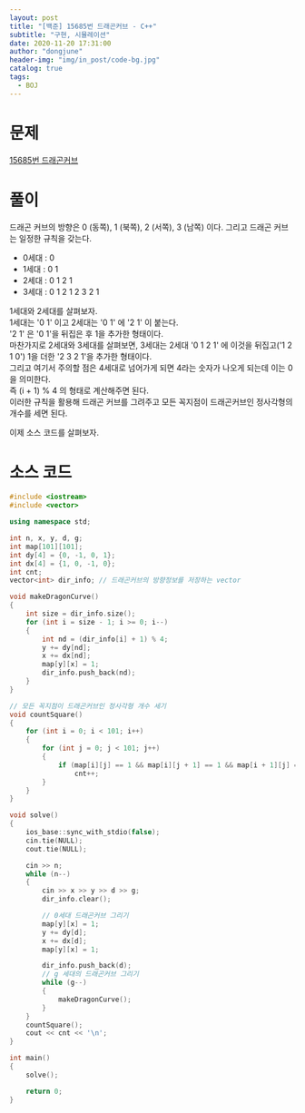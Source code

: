 ```yaml
---
layout: post
title: "[백준] 15685번 드래곤커브 - C++"
subtitle: "구현, 시뮬레이션"
date: 2020-11-20 17:31:00
author: "dongjune"
header-img: "img/in_post/code-bg.jpg"
catalog: true
tags:
  - BOJ
---
```

# 문제
[15685번 드래곤커브](https://www.acmicpc.net/problem/15685)
# 풀이
드래곤 커브의 방향은 0 (동쪽), 1 (북쪽), 2 (서쪽), 3 (남쪽) 이다.
그리고 드래곤 커브는 일정한 규칙을 갖는다.
- 0세대 : 0
- 1세대 : 0 1
- 2세대 : 0 1 2 1
- 3세대 : 0 1 2 1 2 3 2 1  

1세대와 2세대를 살펴보자.  
1세대는 '0 1' 이고 2세대는 '0 1' 에 '2 1' 이 붙는다.  
'2 1' 은 '0 1'을 뒤집은 후 1을 추가한 형태이다.  
마찬가지로 2세대와 3세대를 살펴보면, 3세대는 2세대 '0 1 2 1' 에 이것을 뒤집고('1 2 1 0') 1을 더한 '2 3 2 1'을 추가한 형태이다.  
그리고 여기서 주의할 점은 4세대로 넘어가게 되면 4라는 숫자가 나오게 되는데 이는 0을 의미한다.  
즉 (i + 1) % 4 의 형태로 계산해주면 된다.  
이러한 규칙을 활용해 드래곤 커브를 그려주고 모든 꼭지점이 드래곤커브인 정사각형의 개수를 세면 된다.  
  
이제 소스 코드를 살펴보자.
# 소스 코드
```c++
#include <iostream>
#include <vector>

using namespace std;

int n, x, y, d, g;
int map[101][101];
int dy[4] = {0, -1, 0, 1};
int dx[4] = {1, 0, -1, 0};
int cnt;
vector<int> dir_info; // 드래곤커브의 방향정보를 저장하는 vector

void makeDragonCurve()
{
    int size = dir_info.size();
    for (int i = size - 1; i >= 0; i--)
    {
        int nd = (dir_info[i] + 1) % 4;
        y += dy[nd];
        x += dx[nd];
        map[y][x] = 1;
        dir_info.push_back(nd);
    }
}

// 모든 꼭지점이 드래곤커브인 정사각형 개수 세기
void countSquare()
{
    for (int i = 0; i < 101; i++)
    {
        for (int j = 0; j < 101; j++)
        {
            if (map[i][j] == 1 && map[i][j + 1] == 1 && map[i + 1][j] == 1 && map[i + 1][j + 1] == 1)
                cnt++;
        }
    }
}

void solve()
{
    ios_base::sync_with_stdio(false);
    cin.tie(NULL);
    cout.tie(NULL);

    cin >> n;
    while (n--)
    {
        cin >> x >> y >> d >> g;
        dir_info.clear();

        // 0세대 드래곤커브 그리기
        map[y][x] = 1;
        y += dy[d];
        x += dx[d];
        map[y][x] = 1;

        dir_info.push_back(d);
        // g 세대의 드래곤커브 그리기
        while (g--)
        {
            makeDragonCurve();
        }
    }
    countSquare();
    cout << cnt << '\n';
}

int main()
{
    solve();

    return 0;
}
```